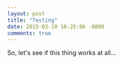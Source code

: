 ```yaml
---
layout: post
title: "Testing"
date: 2015-03-10 16:25:06 -0000
comments: true
---
```


So, let's see if this thing works at all...
